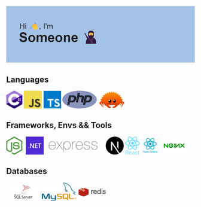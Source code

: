 <img src="/header.png" />

## Languages
<div>
  <img src="/csharp.png" title="C#" alt="C#" height="48px" />
  <img src="/js.png" title="JavaScript" alt="JavaScript" height="48px" />
  <img src="/ts.png" title="TypeScript" alt="TypeScript" height="48px" />
  <img src="/php.png" title="PHP" alt="PHP" height="48px" />
  <img src="/rust.png" title="Rust" alt="Rust" height="48px" />
</div>

## Frameworks, Envs && Tools
<div>
  <img src="/nodejs.png" title="Node JS" alt="Node JS" height="48px" style="margin-right: 5px;" />
  <img src="/.net.png" title=".NET" alt=".NET" height="48px" />
  <img src="/express.png" title="Express JS" alt="Express JS" height="48px" />
  <img src="/next.png" title="NextJS" alt="NextJS" height="48px" />
  <img src="/react.png" title="ReactJS" alt="ReactJS" height="48px" />
  <img src="/react-native.webp" title="React-Native" alt="React-Native" height="48px" />
  <img src="/nginx.png" title="NGINX" alt="NGINX" height="48px" />
</div>

## Databases
<div>
  <img src="/mssql.png" title="MSSQL" alt="MSSQL" height="48px" />
  <img src="/mysql.webp" title="MySQL" alt="MySQL" height="48px" />
  <img src="/redis.png" title="Redis" alt="Redis" height="48px" />
</div>
